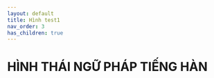 ```yaml
---
layout: default
title: Hình test1
nav_order: 3
has_children: true
---
```


# HÌNH THÁI NGỮ PHÁP TIẾNG HÀN